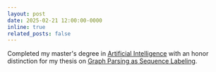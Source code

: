 ```yaml
---
layout: post
date: 2025-02-21 12:00:00-0000
inline: true
related_posts: false
---
```


Completed my master's degree in [Artificial Intelligence](https://mia.udc.es/) with an honor distinction for my thesis on [Graph Parsing as Sequence Labeling](assets/pdf/master-thesis.pdf).
